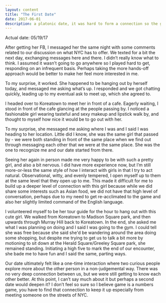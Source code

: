 ```yaml
---
layout: content
title: "The First Date"
date: 2017-06-01
description: a platonic date, it was hard to form a connection so the game is a numbers game, a deep connection is very important
---
```


Actual date: 05/19/17

After getting her FB, I messaged her the same night with some comments related to our discussion on what NYC has to offer. We texted for a bit the next day, exchanging messages here and there. I didn’t really know what to think. I assumed it wasn’t going to go anywhere so I played hard to get, responding on an infrequent basis. Perhaps taking the more hands-off approach would be better to make her feel more interested in me. 
 
To my surprise, it worked. She happened to be hanging out by herself today, and messaged me asking what’s up. I responded and we got chatting quickly, leading up to my eventual ask to meet up, which she agreed to. 
 
I headed over to Koreatown to meet her in front of a cafe. Eagerly waiting, I stood in front of the cafe glancing at the people passing by. I noticed a fashionable girl wearing tasteful and sexy makeup and lipstick walk by, and thought to myself how nice it would be to go out with her. 
 
To my surprise, she messaged me asking where I was and I said I was heading to her location. Little did I know, she was the same girl that passed by - we were both standing in front of the same place when we find out through messaging each other that we were at the same place. She was the one to recognize me and our date started from there.
 
Seeing her again in person made me very happy to be with such a pretty girl, and also a bit nervous. I did have more experience now, but I’m still more-or-less the same style of how I interact with girls in that I try to act natural. Observational, witty, and evenly tempered, I open myself up to them at the same level that they open up to me. This made it difficult for me to build up a deeper level of connection with this girl because while we did share some interests such as Asian food, we did not have that high level of conversation, perhaps due to my need to get re-acclimated to the game and also her slightly limited command of the English language.

I volunteered myself to be her tour guide for the hour to hang out with this cute girl. We walked from Koreatown to Madison Square park, and then upwards through Murray Hill back to Koreatown. In the end, she asked me what I was planning on doing and I said I was going to the gym. I could tell she was free because she said she'd be wandering around the area doing some shopping, but despite me trying to get us to talk a bit more by motioning to sit down at the Herald Square/Greeley Square park, she remained standing. Initiating a high five to mark the end of our encounter, she bade me to have fun and I said the same, parting ways.
 
Our date ultimately felt like a one-time interaction where two curious people explore more about the other person in a non-judgemental way. There was no very deep connection between us, but we were still getting to know each other better. At this point, I can’t say much about it but perhaps a second date would deepen it? I don’t feel so sure so I believe game is a numbers game, you have to find that connection to keep it up especially from meeting someone on the streets of NYC.
